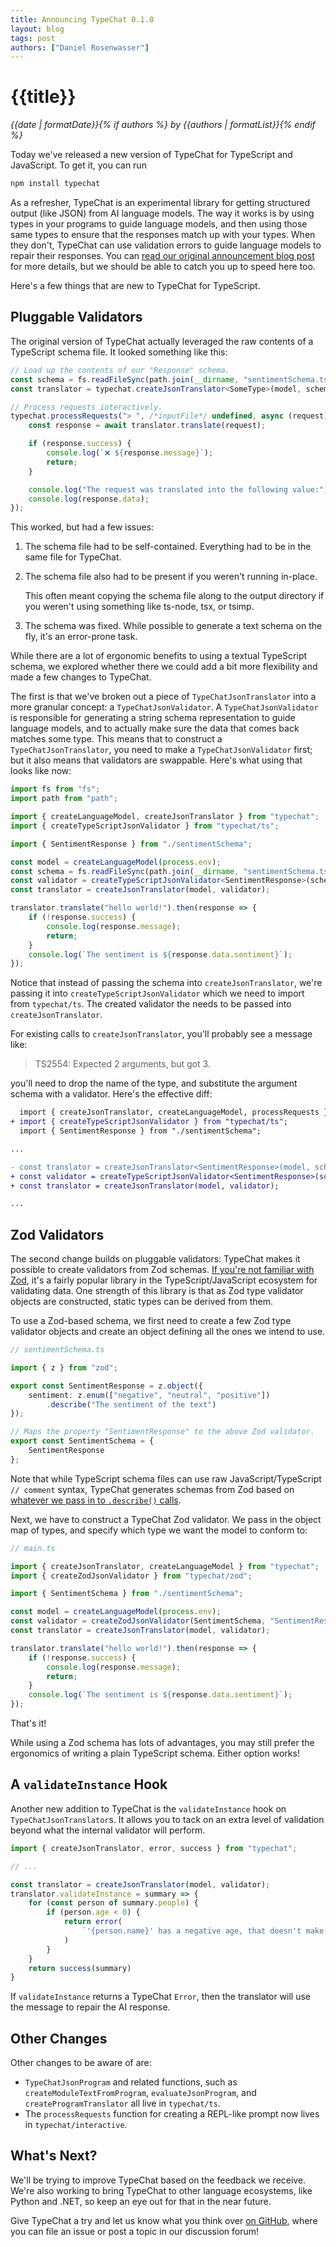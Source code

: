 ```yaml
---
title: Announcing TypeChat 0.1.0
layout: blog
tags: post
authors: ["Daniel Rosenwasser"]
---
```


# {{title}}

*{{date | formatDate}}{% if authors %} by {{authors | formatList}}{% endif %}*

Today we've released a new version of TypeChat for TypeScript and JavaScript. To get it, you can run

```sh
npm install typechat
```

As a refresher, TypeChat is an experimental library for getting structured output (like JSON) from AI language models.
The way it works is by using types in your programs to guide language models, and then using those same types to ensure that the responses match up with your types.
When they don't, TypeChat can use validation errors to guide language models to repair their responses.
You can [read our original announcement blog post](./introducing-typechat) for more details, but we should be able to catch you up to speed here too.

Here's a few things that are new to TypeChat for TypeScript.

## Pluggable Validators

The original version of TypeChat actually leveraged the raw contents of a TypeScript schema file.
It looked something like this:

```ts
// Load up the contents of our "Response" schema.
const schema = fs.readFileSync(path.join(__dirname, "sentimentSchema.ts"), "utf8");
const translator = typechat.createJsonTranslator<SomeType>(model, schema, "SomeType");

// Process requests interactively.
typechat.processRequests("> ", /*inputFile*/ undefined, async (request) => {
    const response = await translator.translate(request);

    if (response.success) {
        console.log(`❌ ${response.message}`);
        return;
    }

    console.log("The request was translated into the following value:")
    console.log(response.data);
});
```

This worked, but had a few issues:

1. The schema file had to be self-contained. Everything had to be in the same file for TypeChat.
1. The schema file also had to be present if you weren't running in-place.

   This often meant copying the schema file along to the output directory if you weren't using something like ts-node, tsx, or tsimp.

1. The schema was fixed. While possible to generate a text schema on the fly, it's an error-prone task.

While there are a lot of ergonomic benefits to using a textual TypeScript schema, we explored whether there we could add a bit more flexibility and made a few changes to TypeChat.

The first is that we've broken out a piece of `TypeChatJsonTranslator` into a more granular concept: a `TypeChatJsonValidator`.
A `TypeChatJsonValidator` is responsible for generating a string schema representation to guide language models, and to actually make sure the data that comes back matches some type.
This means that to construct a `TypeChatJsonTranslator`, you need to make a `TypeChatJsonValidator` first;
but it also means that validators are swappable.
Here's what using that looks like now:

```ts
import fs from "fs";
import path from "path";

import { createLanguageModel, createJsonTranslator } from "typechat";
import { createTypeScriptJsonValidator } from "typechat/ts";

import { SentimentResponse } from "./sentimentSchema";

const model = createLanguageModel(process.env);
const schema = fs.readFileSync(path.join(__dirname, "sentimentSchema.ts"), "utf8");
const validator = createTypeScriptJsonValidator<SentimentResponse>(schema, "SentimentResponse");
const translator = createJsonTranslator(model, validator);

translator.translate("hello world!").then(response => {
    if (!response.success) {
        console.log(response.message);
        return;
    }
    console.log(`The sentiment is ${response.data.sentiment}`);
});
```

Notice that instead of passing the schema into `createJsonTranslator`, we're passing it into `createTypeScriptJsonValidator` which we need to import from `typechat/ts`.
The created validator the needs to be passed into `createJsonTranslator`.

For existing calls to `createJsonTranslator`, you'll probably see a message like:

> TS2554: Expected 2 arguments, but got 3.

you'll need to drop the name of the type, and substitute the argument schema with a validator.
Here's the effective diff:

```diff
  import { createJsonTranslator, createLanguageModel, processRequests } from "typechat";
+ import { createTypeScriptJsonValidator } from "typechat/ts";
  import { SentimentResponse } from "./sentimentSchema";

...

- const translator = createJsonTranslator<SentimentResponse>(model, schema, "Sentiment")
+ const validator = createTypeScriptJsonValidator<SentimentResponse>(schema, "SentimentResponse");
+ const translator = createJsonTranslator(model, validator);

...
```

## Zod Validators

The second change builds on pluggable validators: TypeChat makes it possible to create validators from Zod schemas.
[If you're not familiar with Zod](https://zod.dev/), it's a fairly popular library in the TypeScript/JavaScript ecosystem for validating data.
One strength of this library is that as Zod type validator objects are constructed, static types can be derived from them.

To use a Zod-based schema, we first need to create a few Zod type validator objects and create an object defining all the ones we intend to use.

```ts
// sentimentSchema.ts

import { z } from "zod";

export const SentimentResponse = z.object({
    sentiment: z.enum(["negative", "neutral", "positive"])
        .describe("The sentiment of the text")
});

// Maps the property "SentimentResponse" to the above Zod validator.
export const SentimentSchema = {
    SentimentResponse
};
```

Note that while TypeScript schema files can use raw JavaScript/TypeScript `// comment` syntax, TypeChat generates schemas from Zod based on [whatever we pass in to `.describe()` calls](https://zod.dev/?id=describe).

Next, we have to construct a TypeChat Zod validator.
We pass in the object map of types, and specify which type we want the model to conform to:

```ts
// main.ts

import { createJsonTranslator, createLanguageModel } from "typechat";
import { createZodJsonValidator } from "typechat/zod";

import { SentimentSchema } from "./sentimentSchema";

const model = createLanguageModel(process.env);
const validator = createZodJsonValidator(SentimentSchema, "SentimentResponse");
const translator = createJsonTranslator(model, validator);

translator.translate("hello world!").then(response => {
    if (!response.success) {
        console.log(response.message);
        return;
    }
    console.log(`The sentiment is ${response.data.sentiment}`);
});
```

That's it!

While using a Zod schema has lots of advantages, you may still prefer the ergonomics of writing a plain TypeScript schema.
Either option works!

## A `validateInstance` Hook

Another new addition to TypeChat is the `validateInstance` hook on `TypeChatJsonTranslator`s.
It allows you to tack on an extra level of validation beyond what the internal validator will perform.

```ts
import { createJsonTranslator, error, success } from "typechat";

// ...

const translator = createJsonTranslator(model, validator);
translator.validateInstance = summary => {
    for (const person of summary.people) {
        if (person.age < 0) {
            return error(
                `'{person.name}' has a negative age, that doesn't make sense.`
            )
        }
    }
    return success(summary)
}
```

If `validateInstance` returns a TypeChat `Error`, then the translator will use the message to repair the AI response.

## Other Changes

Other changes to be aware of are:

* `TypeChatJsonProgram` and related functions, such as `createModuleTextFromProgram`, `evaluateJsonProgram`, and `createProgramTranslator` all live in `typechat/ts`.
* The `processRequests` function for creating a REPL-like prompt now lives in `typechat/interactive`.

## What's Next?

We'll be trying to improve TypeChat based on the feedback we receive.
We're also working to bring TypeChat to other language ecosystems, like Python and .NET, so keep an eye out for that in the near future.

Give TypeChat a try and let us know what you think over [on GitHub](https://github.com/microsoft/TypeChat/), where you can file an issue or post a topic in our discussion forum!

